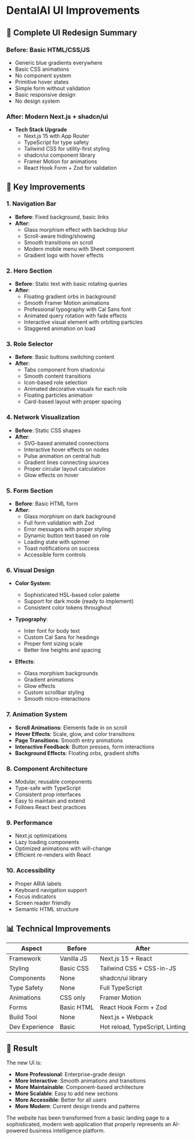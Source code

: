 # DentalAI UI Improvements

## 🎨 Complete UI Redesign Summary

### Before: Basic HTML/CSS/JS
- Generic blue gradients everywhere
- Basic CSS animations
- No component system
- Primitive hover states
- Simple form without validation
- Basic responsive design
- No design system

### After: Modern Next.js + shadcn/ui
- **Tech Stack Upgrade**
  - Next.js 15 with App Router
  - TypeScript for type safety
  - Tailwind CSS for utility-first styling
  - shadcn/ui component library
  - Framer Motion for animations
  - React Hook Form + Zod for validation

## 🚀 Key Improvements

### 1. **Navigation Bar**
- **Before**: Fixed background, basic links
- **After**: 
  - Glass morphism effect with backdrop blur
  - Scroll-aware hiding/showing
  - Smooth transitions on scroll
  - Modern mobile menu with Sheet component
  - Gradient logo with hover effects

### 2. **Hero Section**
- **Before**: Static text with basic rotating queries
- **After**:
  - Floating gradient orbs in background
  - Smooth Framer Motion animations
  - Professional typography with Cal Sans font
  - Animated query rotation with fade effects
  - Interactive visual element with orbiting particles
  - Staggered animation on load

### 3. **Role Selector**
- **Before**: Basic buttons switching content
- **After**:
  - Tabs component from shadcn/ui
  - Smooth content transitions
  - Icon-based role selection
  - Animated decorative visuals for each role
  - Floating particles animation
  - Card-based layout with proper spacing

### 4. **Network Visualization**
- **Before**: Static CSS shapes
- **After**:
  - SVG-based animated connections
  - Interactive hover effects on nodes
  - Pulse animation on central hub
  - Gradient lines connecting sources
  - Proper circular layout calculation
  - Glow effects on hover

### 5. **Form Section**
- **Before**: Basic HTML form
- **After**:
  - Glass morphism on dark background
  - Full form validation with Zod
  - Error messages with proper styling
  - Dynamic button text based on role
  - Loading state with spinner
  - Toast notifications on success
  - Accessible form controls

### 6. **Visual Design**
- **Color System**: 
  - Sophisticated HSL-based color palette
  - Support for dark mode (ready to implement)
  - Consistent color tokens throughout
  
- **Typography**:
  - Inter font for body text
  - Custom Cal Sans for headings
  - Proper font sizing scale
  - Better line heights and spacing

- **Effects**:
  - Glass morphism backgrounds
  - Gradient animations
  - Glow effects
  - Custom scrollbar styling
  - Smooth micro-interactions

### 7. **Animation System**
- **Scroll Animations**: Elements fade in on scroll
- **Hover Effects**: Scale, glow, and color transitions
- **Page Transitions**: Smooth entry animations
- **Interactive Feedback**: Button presses, form interactions
- **Background Effects**: Floating orbs, gradient shifts

### 8. **Component Architecture**
- Modular, reusable components
- Type-safe with TypeScript
- Consistent prop interfaces
- Easy to maintain and extend
- Follows React best practices

### 9. **Performance**
- Next.js optimizations
- Lazy loading components
- Optimized animations with will-change
- Efficient re-renders with React

### 10. **Accessibility**
- Proper ARIA labels
- Keyboard navigation support
- Focus indicators
- Screen reader friendly
- Semantic HTML structure

## 📊 Technical Improvements

| Aspect | Before | After |
|--------|--------|-------|
| Framework | Vanilla JS | Next.js 15 + React |
| Styling | Basic CSS | Tailwind CSS + CSS-in-JS |
| Components | None | shadcn/ui library |
| Type Safety | None | Full TypeScript |
| Animations | CSS only | Framer Motion |
| Forms | Basic HTML | React Hook Form + Zod |
| Build Tool | None | Next.js + Webpack |
| Dev Experience | Basic | Hot reload, TypeScript, Linting |

## 🎯 Result

The new UI is:
- **More Professional**: Enterprise-grade design
- **More Interactive**: Smooth animations and transitions
- **More Maintainable**: Component-based architecture
- **More Scalable**: Easy to add new sections
- **More Accessible**: Better for all users
- **More Modern**: Current design trends and patterns

The website has been transformed from a basic landing page to a sophisticated, modern web application that properly represents an AI-powered business intelligence platform. 